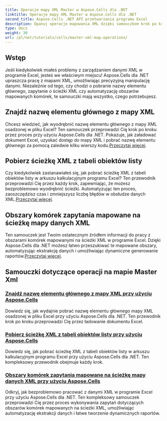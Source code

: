 ```yaml
---
title: Operacje mapy XML Master w Aspose.Cells dla .NET
linktitle: Operacje mapy XML Master w Aspose.Cells dla .NET
second_title: Aspose.Cells .NET API przetwarzania programu Excel
description: Opanuj operacje mapowania XML dzięki samouczkom krok po kroku. Pobierz elementy główne, zapytaj ścieżki XML i mapuj obszary komórek w plikach Excel z łatwością.
type: docs
weight: 30
url: /pl/net/tutorials/cells/master-xml-map-operations/
---
```

## Wstęp

Jeśli kiedykolwiek miałeś problemy z zarządzaniem danymi XML w programie Excel, jesteś we właściwym miejscu! Aspose.Cells dla .NET upraszcza pracę z mapami XML, umożliwiając precyzyjną manipulację danymi. Niezależnie od tego, czy chodzi o pobranie nazwy elementu głównego, zapytanie o ścieżki XML czy automatyzację obszarów mapowanych komórek, te samouczki mają wszystko, czego potrzebujesz.

## Znajdź nazwę elementu głównego z mapy XML  
 Chcesz wiedzieć, jak wyodrębnić nazwę elementu głównego z mapy XML osadzonej w pliku Excel? Ten samouczek przeprowadzi Cię krok po kroku przez proces przy użyciu Aspose.Cells dla .NET. Pokazuje, jak załadować dokument Excel, uzyskać dostęp do mapy XML i pobrać nazwę elementu głównego za pomocą zaledwie kilku wierszy kodu.[Przeczytaj więcej](./find-root-element-name-from-xml-map/).

## Pobierz ścieżkę XML z tabeli obiektów listy  
 Czy kiedykolwiek zastanawiałeś się, jak pobrać ścieżkę XML z tabeli obiektów listy w arkuszu kalkulacyjnym programu Excel? Ten przewodnik przeprowadzi Cię przez każdy krok, zapewniając, że możesz bezproblemowo wyodrębnić ścieżki. Automatyzując ten proces, zaoszczędzisz czas i zmniejszysz liczbę błędów w obsłudze danych XML.[Przeczytaj więcej](./retrieve-xml-path-from-list-object-table/).

## Obszary komórek zapytania mapowane na ścieżkę mapy danych XML  
 Ten samouczek jest Twoim ostatecznym źródłem informacji do pracy z obszarami komórek mapowanymi na ścieżki XML w programie Excel. Dzięki Aspose.Cells dla .NET możesz łatwo przeszukiwać te mapowane obszary, automatyzując ekstrakcję danych i umożliwiając dynamiczne generowanie raportów.[Przeczytaj więcej](./query-cell-areas-mapped-to-xml-data-map-path/).

## Samouczki dotyczące operacji na mapie Master Xml
### [Znajdź nazwę elementu głównego z mapy XML przy użyciu Aspose.Cells](./find-root-element-name-from-xml-map/)
Dowiedz się, jak wydajnie pobrać nazwę elementu głównego mapy XML osadzonej w pliku Excel przy użyciu Aspose.Cells dla .NET. Ten przewodnik krok po kroku przeprowadzi Cię przez ładowanie dokumentu Excel.
### [Pobierz ścieżkę XML z tabeli obiektów listy przy użyciu Aspose.Cells](./retrieve-xml-path-from-list-object-table/)
Dowiedz się, jak pobrać ścieżkę XML z tabeli obiektów listy w arkuszu kalkulacyjnym programu Excel przy użyciu Aspose.Cells dla .NET. Ten kompleksowy przewodnik obejmuje każdy krok.
### [Obszary komórek zapytania mapowane na ścieżkę mapy danych XML przy użyciu Aspose.Cells](./query-cell-areas-mapped-to-xml-data-map-path/)
Odkryj, jak bezproblemowo pracować z danymi XML w programie Excel przy użyciu Aspose.Cells dla .NET. Ten kompleksowy samouczek przeprowadzi Cię przez proces wykonywania zapytań dotyczących obszarów komórek mapowanych na ścieżki XML, umożliwiając automatyzację ekstrakcji danych i łatwe tworzenie dynamicznych raportów.